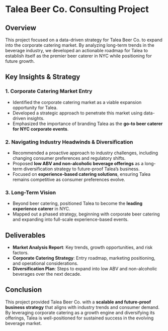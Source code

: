 # Talea Beer Co. Consulting Project

## Overview
This project focused on a data-driven strategy for Talea Beer Co. to expand into the corporate catering market. By analyzing long-term trends in the beverage industry, we developed an actionable roadmap for Talea to establish itself as the premier beer caterer in NYC while positioning for future growth.

## Key Insights & Strategy
### 1. Corporate Catering Market Entry
- Identified the corporate catering market as a viable expansion opportunity for Talea.
- Developed a strategic approach to penetrate this market using data-driven insights.
- Emphasized the importance of branding Talea as the **go-to beer caterer for NYC corporate events**.

### 2. Navigating Industry Headwinds & Diversification
- Recommended a proactive approach to industry challenges, including changing consumer preferences and regulatory shifts.
- Proposed **low ABV and non-alcoholic beverage offerings** as a long-term diversification strategy to future-proof Talea’s business.
- Focused on **experience-based catering solutions**, ensuring Talea remains competitive as consumer preferences evolve.

### 3. Long-Term Vision
- Beyond beer catering, positioned Talea to become the **leading experience caterer** in NYC.
- Mapped out a phased strategy, beginning with corporate beer catering and expanding into full-scale experience-based events.

## Deliverables
- **Market Analysis Report**: Key trends, growth opportunities, and risk factors.
- **Corporate Catering Strategy**: Entry roadmap, marketing positioning, and operational considerations.
- **Diversification Plan**: Steps to expand into low ABV and non-alcoholic beverages over the next decade.

## Conclusion
This project provided Talea Beer Co. with a **scalable and future-proof business strategy** that aligns with industry trends and consumer demand. By leveraging corporate catering as a growth engine and diversifying its offerings, Talea is well-positioned for sustained success in the evolving beverage market.
